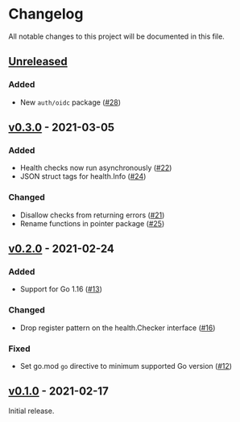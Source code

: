 # Changelog

All notable changes to this project will be documented in this file.

## [Unreleased]

<!-- START Unreleased -->

### Added

* New `auth/oidc` package ([#28])

<!-- END Unreleased -->

## [v0.3.0] - 2021-03-05

<!-- START v0.3.0 -->

### Added

* Health checks now run asynchronously ([#22])
* JSON struct tags for health.Info ([#24])

### Changed

* Disallow checks from returning errors ([#21])
* Rename functions in pointer package ([#25])

<!-- END v0.3.0 -->

## [v0.2.0] - 2021-02-24

<!-- START v0.2.0 -->

### Added

* Support for Go 1.16 ([#13])

### Changed

* Drop register pattern on the health.Checker interface ([#16])

### Fixed

* Set go.mod `go` directive to minimum supported Go version ([#12])

<!-- END v0.2.0 -->

## [v0.1.0] - 2021-02-17

<!-- START v0.1.0 -->

Initial release.

<!-- END v0.1.0 -->

[#12]: https://github.com/loozhengyuan/grench/pull/12
[#13]: https://github.com/loozhengyuan/grench/pull/13
[#16]: https://github.com/loozhengyuan/grench/pull/16
[#21]: https://github.com/loozhengyuan/grench/pull/21
[#22]: https://github.com/loozhengyuan/grench/pull/22
[#24]: https://github.com/loozhengyuan/grench/pull/24
[#25]: https://github.com/loozhengyuan/grench/pull/25
[#28]: https://github.com/loozhengyuan/grench/pull/28

[Unreleased]: https://github.com/loozhengyuan/grench/compare/v0.3.0...HEAD
[v0.3.0]: https://github.com/loozhengyuan/grench/releases/tag/v0.3.0
[v0.2.0]: https://github.com/loozhengyuan/grench/releases/tag/v0.2.0
[v0.1.0]: https://github.com/loozhengyuan/grench/releases/tag/v0.1.0
